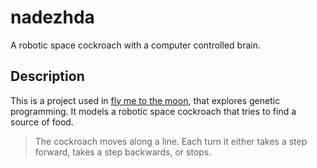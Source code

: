 # nadezhda
A robotic space cockroach with a computer controlled brain.

## Description
This is a project used in [fly me to the moon][book], that explores genetic
programming. It models a robotic space cockroach that tries to find a source of
food.

> The cockroach moves along a line. Each turn it either takes a step forward,
> takes a step backwards, or stops.

[book]: https://leanpub.com/flymetothemoon

